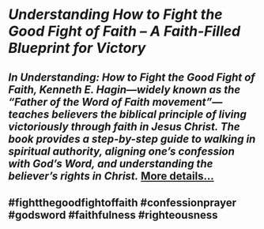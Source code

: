 # *Understanding How to Fight the Good Fight of Faith – A Faith-Filled Blueprint for Victory*
## *In Understanding: How to Fight the Good Fight of Faith, Kenneth E. Hagin—widely known as the “Father of the Word of Faith movement”—teaches believers the biblical principle of living victoriously through faith in Jesus Christ. The book provides a step-by-step guide to walking in spiritual authority, aligning one’s confession with God’s Word, and understanding the believer’s rights in Christ.* [More details…](https://spiritualkhazaana.com/how-to-fight-the-good-fight-of-faith-victory/)
## #fightthegoodfightoffaith #confessionprayer #godsword #faithfulness #righteousness
